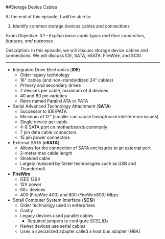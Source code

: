 ##Storage Device Cables

At the end of this episode, I will be able to:

1. Identify common storage devices cables and connections

Exam Objective: *3.1 - Explain basic cable types and their connectors, features, and purposes.*

Description: In this episode, we will discuss storage device cables and connections. We will discuss IDE, SATA, eSATA, FireWire, and SCSI.


------------------------------------------------

* Integrated Drive Electronics \(**IDE**\)
	+ Older legacy technology
	+ 18" cables \(and non-standardized 24" cables\)
	+ Primary and secondary drives
	+ 2 devices per cable, maximum of 4 devices
	+ 40 and 80 pin varieties
	+ Retro named Parallel ATA or PATA
* Serial Advanced Technology Attachment \(**SATA**\)
	+ Successor to IDE/PATA
	+ Minimum of 12" \(smaller can cause timing/noise interference issues\)
	+ Single device per cable
	+ 4-8 SATA port on motherboards commonly
	+ 7 pin data cable connectors
	+ 15 pin power connectors
* External SATA \(**eSATA**\)
	+ Allows for the connection of SATA enclosures to an external port
	+ 2-meter max cable length
	+ Shielded cable
	+ Largely replaced by faster technologies such as USB and Thunderbolt.
* **FireWire**
	+ IEEE 1394
	+ 12V power
	+ 60+ devices
	+ 400 \(FireWire 400\) and 800 \(FireWire800\) Mbps
* Small Computer System Interface \(**SCSI**\)
	+ Older technology used in enterprises
	+ Costly
	+ Legacy devices used parallel cables
		- Required jumpers to configure *SCSI_IDs*
	+ Newer devices use serial cables
	+ Uses a specialized adapter called a host bus adapter \(HBA\)

